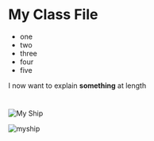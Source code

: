 # My Class File

- one
- two
- three
- four
- five



I now want to explain **something** at length

#
![My Ship](images/myship.jpg)

<img class="twenty-five-percent" src="/images/myship.jpg" alt="myship">